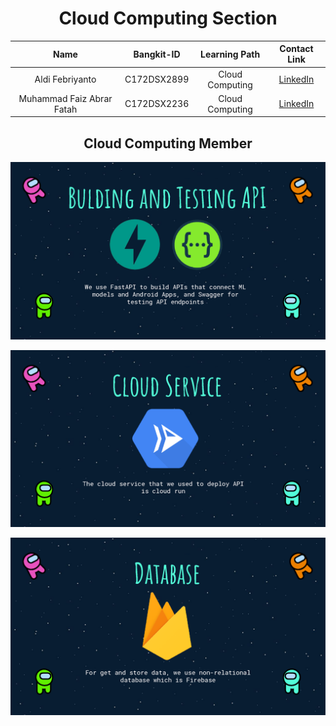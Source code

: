 <h1 align="center">Cloud Computing Section</h1>
<div align="center">
  
|              Name              | Bangkit-ID  |   Learning Path    |                             Contact Link                                  |
| :----------------------------: | :--------:  | :----------------: | :----------------------------------------------------------------------:  |
|         Aldi Febriyanto        | C172DSX2899 |  Cloud Computing   |         [LinkedIn](https://www.linkedin.com/in/aldi-febriyanto)           |
|    Muhammad Faiz Abrar Fatah   | C172DSX2236 |  Cloud Computing   |                 [LinkedIn](https://www.linkedin.com/in/muhfaiz)           |
  
 ## Cloud Computing Member
</div>
<p align="center">
  <img src="image/cc01.png">
</p>
<p align="center">
  <img src="image/cc02.png">
</p>
<p align="center">
  <img src="image/cc03.png">
</p>
